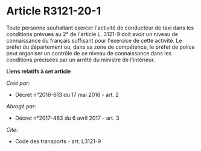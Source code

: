 # Article R3121-20-1

Toute personne souhaitant exercer l'activité de conducteur de taxi dans les conditions prévues au 2° de l'article L. 3121-9
doit avoir un niveau de connaissance du français suffisant pour l'exercice de cette activité. Le préfet du département ou,
dans sa zone de compétence, le préfet de police peut organiser un contrôle de ce niveau de connaissance dans les conditions
précisées par un arrêté du ministre de l'intérieur.

**Liens relatifs à cet article**

_Créé par_:

  - Décret n°2016-613 du 17 mai 2016 - art. 2

_Abrogé par_:

  - Décret n°2017-483 du 6 avril 2017 - art. 3

_Cite_:

  - Code des transports - art. L3121-9
